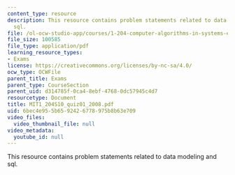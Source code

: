 ```yaml
---
content_type: resource
description: This resource contains problem statements related to data modeling and
  sql.
file: /ol-ocw-studio-app/courses/1-204-computer-algorithms-in-systems-engineering-spring-2010/6bec4e955b6592426778975b8b63e709_MIT1_204S10_quiz01_2008.pdf
file_size: 100585
file_type: application/pdf
learning_resource_types:
- Exams
license: https://creativecommons.org/licenses/by-nc-sa/4.0/
ocw_type: OCWFile
parent_title: Exams
parent_type: CourseSection
parent_uid: d314785f-0ca4-8ebf-4768-0dc57945c4d7
resourcetype: Document
title: MIT1_204S10_quiz01_2008.pdf
uid: 6bec4e95-5b65-9242-6778-975b8b63e709
video_files:
  video_thumbnail_file: null
video_metadata:
  youtube_id: null
---
```

This resource contains problem statements related to data modeling and sql.
